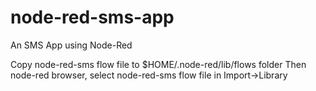 # node-red-sms-app
An SMS App using Node-Red

Copy node-red-sms flow file to $HOME/.node-red/lib/flows folder
Then node-red browser, select node-red-sms flow file in Import->Library
